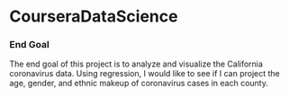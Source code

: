 # CourseraDataScience

### End Goal

The end goal of this project is to analyze and visualize the California coronavirus data. Using regression, I would like to see if I can project the age, gender, and ethnic makeup of coronavirus cases in each county.
